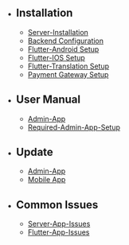 - ## Installation
    - [Server-Installation](/{{route}}/{{version}}/server-setup)
    - [Backend Configuration](/{{route}}/{{version}}/backend-setup)
    <!-- - [Native-Android Setup](/{{route}}/{{version}}/android-setup) -->
    <!-- - [Native-Ios Setup](/{{route}}/{{version}}/ios-setup) -->
    <!-- - [Native-App-Translation Setup](/{{route}}/{{version}}/translation-setup) -->
    - [Flutter-Android Setup](/{{route}}/{{version}}/flutter-android-setup)
    - [Flutter-IOS Setup](/{{route}}/{{version}}/flutter-ios-setup)
    - [Flutter-Translation Setup](/{{route}}/{{version}}/flutter-translation-setup)
    - [Payment Gateway Setup](/{{route}}/{{version}}/payment-gateway-setup)



- ## User Manual
    - [Admin-App](/{{route}}/{{version}}/admin-user-manual)
    - [Required-Admin-App-Setup](/{{route}}/{{version}}/required-setup)

- ## Update
    - [Admin-App](/{{route}}/{{version}}/update-admin)
    - [Mobile App](/{{route}}/{{version}}/update-mobile)

- ## Common Issues

    - [Server-App-Issues](/{{route}}/{{version}}/server-app-issues)
    - [Flutter-App-Issues](/{{route}}/{{version}}/flutter-issues)
